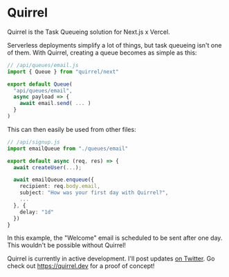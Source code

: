 # Quirrel 
Quirrel is the Task Queueing solution for Next.js x Vercel.

Serverless deployments simplify a lot of things, but task queueing isn't one of them. With Quirrel, creating a queue becomes as simple as this:

```ts
// /api/queues/email.js
import { Queue } from "quirrel/next"

export default Queue(
  "api/queues/email",
  async payload => {
    await email.send( ... )
  }
)
```

This can then easily be used from other files:

```ts
// /api/signup.js
import emailQueue from "./queues/email"

export default async (req, res) => {
  await createUser(...);

  await emailQueue.enqueue({
    recipient: req.body.email,
    subject: "How was your first day with Quirrel?",
    ...
  }, {
    delay: "1d"
  })
}
```

In this example, the "Welcome" email is scheduled to be sent after one day. This wouldn't be possible without Quirrel!

Quirrel is currently in active development. I'll post updates [on Twitter](https://twitter.com/skn0tt). Go check out https://quirrel.dev for a proof of concept!

